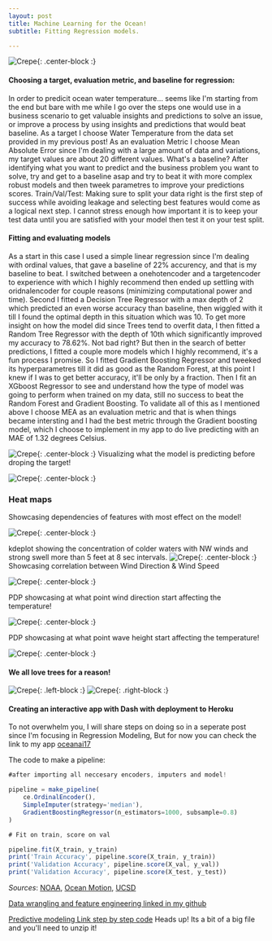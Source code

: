 ```yaml
---
layout: post
title: Machine Learning for the Ocean!
subtitle: Fitting Regression models.

---
```


![Crepe](/img/tahiti.jpg){: .center-block :}

#### Choosing a target, evaluation metric, and baseline for regression:
In order to predicit ocean water temperature... seems like I'm starting from the end but bare with me while I go over the steps one would use in a business scenario to get valuable insights and predictions to solve an issue, or improve a process by using insights and predictions that would beat baseline. 
As a target  I choose Water Temperature from the data set provided in my previous post! As an evaluation Metric I choose Mean Absolute Error since I'm dealing with a large amount of data and variations, my target values are about 20 different values.
What's a baseline? After identifying what you want to predict and the business problem you want to solve, try and get to a baseline asap and try to beat it with more complex robust models and then tweek parametres to improve your predictions scores.
Train/Val/Test: Making sure to split your data right is the first step of success while avoiding leakage and selecting best features would come as a logical next step. I cannot stress enough how important it is to keep your test data until you are satisfied with your model then test it on your test split.


#### Fitting and evaluating models
As a start in this case I used a simple linear regression since I'm dealing with ordinal values, that gave a baseline of 22% 
accurency, and that is my baseline to beat.
I switched between a onehotencoder and a targetencoder to experience with which I highly recommend then ended up settling with oridnalencoder for couple reasons (minimizing computational power and time).
Second I fitted a Decision Tree Regressor with a max depth of 2 which predicted an even worse accuracy than baseline, then wiggled with it till I found the optimal depth in this situation which was 10.
To get more insight on how the model did since Trees tend to overfit data, I then fitted a Random Tree Regressor with the depth of 10th which significantly improved my accuracy to 78.62%. Not bad right?
But then in the search of better predictions, I fitted a couple more models which I highly recommend, it's a fun process I promise.
So I fitted Gradient Boosting Regressor and tweeked its hyperparametres till it did as good as the Random Forest, at this point I knew if I was to get better accuracy, it'll be only by a fraction. 
Then I fit an XGboost Regressor to see and understand how the type of model was going to perform when trained on my data, still no success to beat the Random Forest and Gradient Boosting.
To validate all of this as I mentioned above I choose MEA as an evaluation metric and that is when things became intersting and I had the best metric through the Gradient boosting model, which I choose to implement in my app to do live predicting with an MAE of 1.32 degrees Celsius.


![Crepe](/img/winddirwatertempbars.png){: .center-block :}
Visualizing what the model is predicting before droping the target!

![Crepe](/img/blobs.png){: .center-block :}
 

### Heat maps ###

Showcasing dependencies of features with most effect on the model!

![Crepe](/img/heatmapswelldirwaves.jpg){: .center-block :}

kdeplot showing the concentration of colder waters with NW winds and strong swell more than 5 feet at 8 sec intervals.
![Crepe](/img/gplot.png){: .center-block :}
Showcasing correlation between Wind Direction & Wind Speed

![Crepe](/img/winddirwindspeed.png){: .center-block :}

PDP showcasing at what point wind direction start affecting the temperature!

![Crepe](/img/pdp.png){: .center-block :}

PDP showcasing at what point wave height start affecting the temperature!

![Crepe](/img/wavepdp.png){: .center-block :}

#### We all love trees for a reason!

![Crepe](/img/treeleft.png){: .left-block :}  ![Crepe](/img/treerught.png){: .right-block :}

#### Creating an interactive app with Dash with deployment to Heroku

To not overwhelm you, I will share steps on doing so in a seperate post since I'm focusing in Regression Modeling, 
But for now you can check the link to my app [oceanai17](http://oceanai17.herokuapp.com/predictions)



The code to make a pipeline:


```javascript
#after importing all neccesary encoders, imputers and model!

pipeline = make_pipeline(
    ce.OrdinalEncoder(), 
    SimpleImputer(strategy='median'), 
    GradientBoostingRegressor(n_estimators=1000, subsample=0.8)
)

# Fit on train, score on val

pipeline.fit(X_train, y_train)
print('Train Accuracy', pipeline.score(X_train, y_train))
print('Validation Accuracy', pipeline.score(X_val, y_val))
print('Validation Accuracy', pipeline.score(X_test, y_test))
```

_Sources_: [NOAA](https://www.ndbc.noaa.gov), [Ocean Motion](https://www.oceanmotion.org), [UCSD](https://ucsd.edu)



[Data wrangling and feature engineering linked in my github](https://github.com/MehdiKhiatiDS/DS-Unit-1-Build/blob/master/Project_Up_Welling!.ipynb)

[Predictive modeling Link step by step code](https://github.com/MehdiKhiatiDS/DSAI/blob/master/ocean_AI17.ipynb.zip)
Heads up! Its a bit of a big file and you'll need to unzip it!




